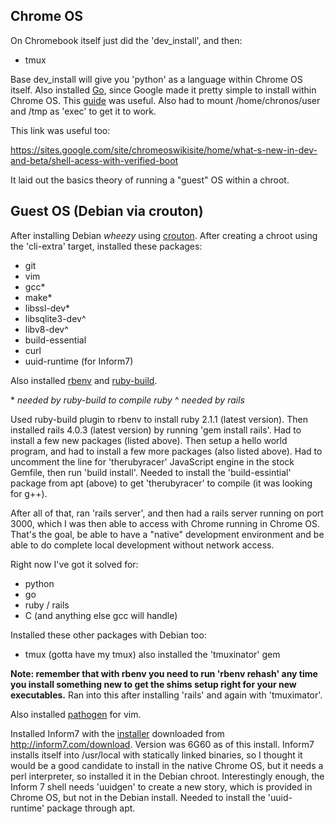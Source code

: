 Chrome OS
---------

On Chromebook itself just did the 'dev_install', and then:

-  tmux

Base dev_install will give you 'python' as a language within Chrome OS itself.  Also installed [Go](http://golang.org), since Google made it pretty simple to install within Chrome OS.  This [guide](http://golang.org/doc/install#tarball) was useful.  Also had to mount /home/chronos/user and /tmp as 'exec' to get it to work.

This link was useful too:

https://sites.google.com/site/chromeoswikisite/home/what-s-new-in-dev-and-beta/shell-acess-with-verified-boot

It laid out the basics theory of running a "guest" OS within a chroot.

Guest OS (Debian via crouton)
-----------------------------

After installing Debian _wheezy_ using  [crouton](https://github.com/dnschneid/crouton).  After creating a chroot using the 'cli-extra' target, installed these packages:

-  git
-  vim
-  gcc*
-  make*
-  libssl-dev*
-  libsqlite3-dev^
-  libv8-dev^
-  build-essential
-  curl
-  uuid-runtime (for Inform7)

Also installed [rbenv](https://github.com/sstephenson/rbenv) and [ruby-build](https://github.com/sstephenson/ruby-build).

\* _needed by ruby-build to compile ruby_
^ _needed by rails_

Used ruby-build plugin to rbenv to install ruby 2.1.1 (latest version).  Then installed rails 4.0.3 (latest version) by running 'gem install rails'.  Had to install a few new packages (listed above).  Then setup a hello world program, and had to install a few more packages (also listed above).  Had to uncomment the line for 'therubyracer' JavaScript engine in the stock Gemfile, then run 'build install'.  Needed to install the 'build-essintial' package from apt (above) to get 'therubyracer' to compile (it was looking for g++).

After all of that, ran 'rails server', and then had a rails server running on port 3000, which I was then able to access with Chrome running in Chrome OS.  That's the goal, be able to have a "native" development environment and be able to do complete local development without network access.

Right now I've got it solved for:

-  python
-  go
-  ruby / rails
-  C (and anything else gcc will handle)

Installed these other packages with Debian too:

-  tmux (gotta have my tmux)
   also installed the 'tmuxinator' gem

__Note:  remember that with rbenv you need to run 'rbenv rehash' any time you install something new to get the shims setup right for your new executables.__  Ran into this after installing 'rails' and again with 'tmuximator'.

Also installed [pathogen](https://github.com/tpope/vim-pathogen) for vim.

Installed Inform7 with the [installer](http://inform7.com/download/content/6G60/I7_6G60_Linux_all.tar.gz) downloaded from http://inform7.com/download.  Version was 6G60 as of this install.  Inform7 installs itself into /usr/local with statically linked binaries, so I thought it would be a good candidate to install in the native Chrome OS, but it needs a perl interpreter, so installed it in the Debian chroot.  Interestingly enough, the Inform 7 shell needs 'uuidgen' to create a new story, which is provided in Chrome OS, but not in the Debian install.  Needed to install the 'uuid-runtime' package through apt.




